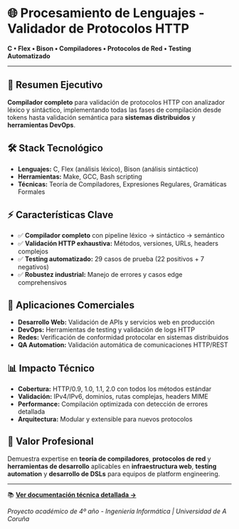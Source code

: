 # 🌐 Procesamiento de Lenguajes - Validador de Protocolos HTTP

**C • Flex • Bison • Compiladores • Protocolos de Red • Testing Automatizado**

---

## 🎯 **Resumen Ejecutivo**
**Compilador completo** para validación de protocolos HTTP con analizador léxico y sintáctico, implementando todas las fases de compilación desde tokens hasta validación semántica para **sistemas distribuidos** y **herramientas DevOps**.

## 🛠️ **Stack Tecnológico**
- **Lenguajes:** C, Flex (análisis léxico), Bison (análisis sintáctico)
- **Herramientas:** Make, GCC, Bash scripting
- **Técnicas:** Teoría de Compiladores, Expresiones Regulares, Gramáticas Formales

## ⚡ **Características Clave**
- ✅ **Compilador completo** con pipeline léxico → sintáctico → semántico
- ✅ **Validación HTTP exhaustiva:** Métodos, versiones, URLs, headers complejos
- ✅ **Testing automatizado:** 29 casos de prueba (22 positivos + 7 negativos)
- ✅ **Robustez industrial:** Manejo de errores y casos edge comprehensivos

## 🔗 **Aplicaciones Comerciales**
- **Desarrollo Web:** Validación de APIs y servicios web en producción
- **DevOps:** Herramientas de testing y validación de logs HTTP
- **Redes:** Verificación de conformidad protocolar en sistemas distribuidos
- **QA Automation:** Validación automática de comunicaciones HTTP/REST

## 📊 **Impacto Técnico**
- **Cobertura:** HTTP/0.9, 1.0, 1.1, 2.0 con todos los métodos estándar
- **Validación:** IPv4/IPv6, dominios, rutas complejas, headers MIME
- **Performance:** Compilación optimizada con detección de errores detallada
- **Arquitectura:** Modular y extensible para nuevos protocolos

## 💼 **Valor Profesional**
Demuestra expertise en **teoría de compiladores**, **protocolos de red** y **herramientas de desarrollo** aplicables en **infraestructura web**, **testing automation** y **desarrollo de DSLs** para equipos de platform engineering.

---

📚 **[Ver documentación técnica detallada →](README_TECNICO.md)**

*Proyecto académico de 4º año - Ingeniería Informática | Universidad de A Coruña*
